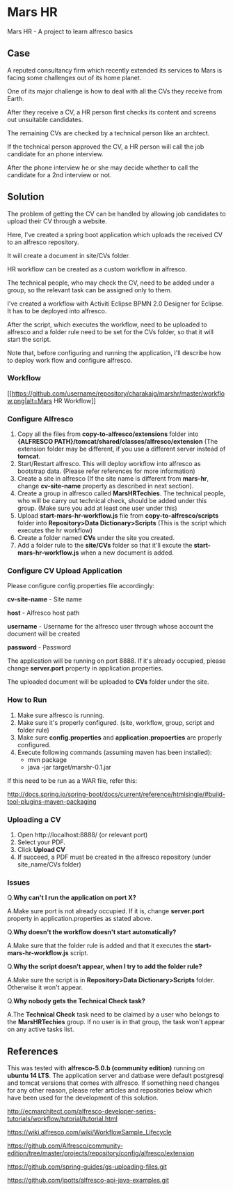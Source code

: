 # Mars HR

Mars HR - A project to learn alfresco basics

## Case

A reputed consultancy firm which recently extended its services to Mars is facing some challenges out of its home planet.

One of its major challenge is how to deal with all the CVs they receive from Earth.

After they receive a CV, a HR person first checks its content and screens out unsuitable candidates.

The remaining CVs are checked by a technical person like an archtect.

If the technical person approved the CV, a HR person will call the job candidate for an phone interview.

After the phone interview he or she may decide whether to call the candidate for a 2nd interview or not.

## Solution

The problem of getting the CV can be handled by allowing job candidates to upload their CV through a website.

Here, I've created a spring boot application which uploads the received CV to an alfresco repository.

It will create a document in site/CVs folder.

HR workflow can be created as a custom workflow in alfresco.

The technical people, who may check the CV, need to be added under a group, so the relevant task can be assigned only to them.

I've created a workflow with Activiti Eclipse BPMN 2.0 Designer for Eclipse. It has to be deployed into alfresco.

After the script, which executes the workflow, need to be uploaded to alfresco and a folder rule need to be set for the CVs folder, so that it will start the script.

Note that, before configuring and running the application, I'll describe how to deploy work flow and configure alfresco.

### Workflow

[[https://github.com/username/repository/charakajg/marshr/master/workflow.png|alt=Mars HR Workflow]]

### Configure Alfresco

1. Copy all the files from **copy-to-alfresco/extensions** folder into **{ALFRESCO PATH}/tomcat/shared/classes/alfresco/extension** (The extension folder may be different, if you use a different server instead of **tomcat**.
2. Start/Restart alfresco. This will deploy workflow into alfresco as bootstrap data. (Please refer references for more information)
3. Create a site in alfresco (If the site name is different from **mars-hr**, change **cv-site-name** property as described in next section).
4. Create a group in alfresco called **MarsHRTechies**. The technical people, who will be carry out technical check, should be added under this group. (Make sure you add at least one user under this)
5. Upload **start-mars-hr-workflow.js** file from **copy-to-alfresco/scripts** folder into **Repository>Data Dictionary>Scripts** (This is the script which executes the hr workflow)
6. Create a folder named **CVs** under the site you created.
7. Add a folder rule to the **site/CVs** folder so that it'll excute the **start-mars-hr-workflow.js** when a new document is added.

### Configure CV Upload Application

Please configure config.properties file accordingly:

**cv-site-name** - Site name

**host** - Alfresco host path

**username** - Username for the alfresco user through whose account the document will be created

**password** - Password

The application will be running on port 8888. If it's already occupied, please change **server.port** property in application.properties.

The uploaded document will be uploaded to **CVs** folder under the site.

### How to Run

1. Make sure alfresco is running.
2. Make sure it's properly configured. (site, workflow, group, script and folder rule)
3. Make sure **config.properties** and **application.propoerties** are properly configured.
4. Execute following commands (assuming maven has been installed):
	* mvn package 
	* java -jar target/marshr-0.1.jar

If this need to be run as a WAR file, refer this:

http://docs.spring.io/spring-boot/docs/current/reference/htmlsingle/#build-tool-plugins-maven-packaging

### Uploading a CV

1. Open http://localhost:8888/ (or relevant port)
2. Select your PDF.
3. Click **Upload CV**
4. If succeed, a PDF must be created in the alfresco repository (under site_name/CVs folder) 

### Issues

Q.**Why can't I run the application on port X?**

A.Make sure port is not already occupied. If it is, change **server.port** property in application.properties as stated above.

Q.**Why doesn't the workflow doesn't start automatically?**

A.Make sure that the folder rule is added and that it executes the **start-mars-hr-workflow.js** script.

Q.**Why the script doesn't appear, when I try to add the folder rule?**

A.Make sure the script is in **Repository>Data Dictionary>Scripts** folder. Otherwise it won't appear.

Q.**Why nobody gets the **Technical Check** task?**

A.The **Technical Check** task need to be claimed by a user who belongs to the **MarsHRTechies** group. If no user is in that group, the task won't appear on any active tasks list.

## References

This was tested with **alfresco-5.0.b (community edition)** running on **ubuntu 14 LTS**. The application server and datbase were default postgresql and tomcat versions that comes with alfresco. If something need changes for any other reason, please refer articles and repositories below which have been used for the development of this solution.

http://ecmarchitect.com/alfresco-developer-series-tutorials/workflow/tutorial/tutorial.html

https://wiki.alfresco.com/wiki/WorkflowSample_Lifecycle

https://github.com/Alfresco/community-edition/tree/master/projects/repository/config/alfresco/extension

https://github.com/spring-guides/gs-uploading-files.git

https://github.com/jpotts/alfresco-api-java-examples.git

